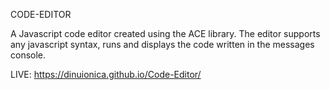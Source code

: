 CODE-EDITOR

A Javascript code editor created using the ACE library. 
The editor supports any javascript syntax, runs and displays 
the code written in the messages console.

LIVE:
https://dinuionica.github.io/Code-Editor/
